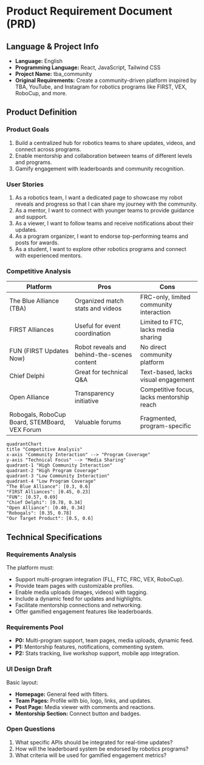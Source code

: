 # Product Requirement Document (PRD)

## Language & Project Info
- **Language:** English
- **Programming Language:** React, JavaScript, Tailwind CSS
- **Project Name:** tba_community
- **Original Requirements:** Create a community-driven platform inspired by TBA, YouTube, and Instagram for robotics programs like FIRST, VEX, RoboCup, and more.

## Product Definition

### Product Goals
1. Build a centralized hub for robotics teams to share updates, videos, and connect across programs.
2. Enable mentorship and collaboration between teams of different levels and programs.
3. Gamify engagement with leaderboards and community recognition.

### User Stories
1. As a robotics team, I want a dedicated page to showcase my robot reveals and progress so that I can share my journey with the community.
2. As a mentor, I want to connect with younger teams to provide guidance and support.
3. As a viewer, I want to follow teams and receive notifications about their updates.
4. As a program organizer, I want to endorse top-performing teams and posts for awards.
5. As a student, I want to explore other robotics programs and connect with experienced mentors.

### Competitive Analysis
| Platform | Pros | Cons |
|----------|------|------|
| The Blue Alliance (TBA) | Organized match stats and videos | FRC-only, limited community interaction |
| FIRST Alliances | Useful for event coordination | Limited to FTC, lacks media sharing |
| FUN (FIRST Updates Now) | Robot reveals and behind-the-scenes content | No direct community platform |
| Chief Delphi | Great for technical Q&A | Text-based, lacks visual engagement |
| Open Alliance | Transparency initiative | Competitive focus, lacks mentorship reach |
| Robogals, RoboCup Board, STEMBoard, VEX Forum | Valuable forums | Fragmented, program-specific |

```mermaid
quadrantChart
title "Competitive Analysis"
x-axis "Community Interaction" --> "Program Coverage"
y-axis "Technical Focus" --> "Media Sharing"
quadrant-1 "High Community Interaction"
quadrant-2 "High Program Coverage"
quadrant-3 "Low Community Interaction"
quadrant-4 "Low Program Coverage"
"The Blue Alliance": [0.3, 0.6]
"FIRST Alliances": [0.45, 0.23]
"FUN": [0.57, 0.69]
"Chief Delphi": [0.78, 0.34]
"Open Alliance": [0.40, 0.34]
"Robogals": [0.35, 0.78]
"Our Target Product": [0.5, 0.6]
```

## Technical Specifications

### Requirements Analysis
The platform must:
- Support multi-program integration (FLL, FTC, FRC, VEX, RoboCup).
- Provide team pages with customizable profiles.
- Enable media uploads (images, videos) with tagging.
- Include a dynamic feed for updates and highlights.
- Facilitate mentorship connections and networking.
- Offer gamified engagement features like leaderboards.

### Requirements Pool
- **P0:** Multi-program support, team pages, media uploads, dynamic feed.
- **P1:** Mentorship features, notifications, commenting system.
- **P2:** Stats tracking, live workshop support, mobile app integration.

### UI Design Draft
Basic layout:
- **Homepage:** General feed with filters.
- **Team Pages:** Profile with bio, logo, links, and updates.
- **Post Page:** Media viewer with comments and reactions.
- **Mentorship Section:** Connect button and badges.

### Open Questions
1. What specific APIs should be integrated for real-time updates?
2. How will the leaderboard system be endorsed by robotics programs?
3. What criteria will be used for gamified engagement metrics?

